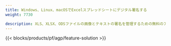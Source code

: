 ```yaml
---
title: Windows、Linux、macOSでExcelスプレッドシートにデジタル署名する 
weight: 7730

description: XLS、XLSX、ODSファイルの画像とテキストの署名を管理するための無料のアプリとAPI
---
```

{{< blocks/products/pf/agp/feature-solution >}} 

